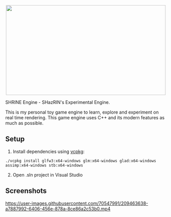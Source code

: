 <p align="center">
  <img width="500" height="281" src="https://user-images.githubusercontent.com/70547991/209463284-f0025dfc-3f87-45f2-b104-7a5cdd02bfa7.png">
</p>

SHRINE Engine - SHazRIN's Experimental Engine.

This is my personal toy game engine to learn, explore and experiment on real time rendering. This game engine uses C++ and its modern features as much as possible.

## Setup

1. Install dependencies using [vcpkg](https://github.com/microsoft/vcpkg):
```
./vcpkg install glfw3:x64-windows glm:x64-windows glad:x64-windows assimp:x64-windows stb:x64-windows
```

2. Open .sln project in Visual Studio

## Screenshots

https://user-images.githubusercontent.com/70547991/209463638-a7887992-6406-456e-878a-8ce86a2c53b0.mp4


